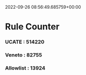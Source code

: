 2022-09-26 08:56:49.685759+00:00
# Rule Counter 
 ### UCATE : 514220

 ### Veneto : 82755

 ### Allowlist : 13924
